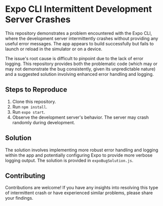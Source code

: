 # Expo CLI Intermittent Development Server Crashes

This repository demonstrates a problem encountered with the Expo CLI, where the development server intermittently crashes without providing any useful error messages.  The app appears to build successfully but fails to launch or reload in the simulator or on a device.

The issue's root cause is difficult to pinpoint due to the lack of error logging.  This repository provides both the problematic code (which may or may not demonstrate the bug consistently, given its unpredictable nature) and a suggested solution involving enhanced error handling and logging.

## Steps to Reproduce

1. Clone this repository.
2. Run `npm install`.
3. Run `expo start`.
4. Observe the development server's behavior.  The server may crash randomly during development.

## Solution

The solution involves implementing more robust error handling and logging within the app and potentially configuring Expo to provide more verbose logging output.  The solution is provided in `expoBugSolution.js`.

## Contributing

Contributions are welcome! If you have any insights into resolving this type of intermittent crash or have experienced similar problems, please share your findings.